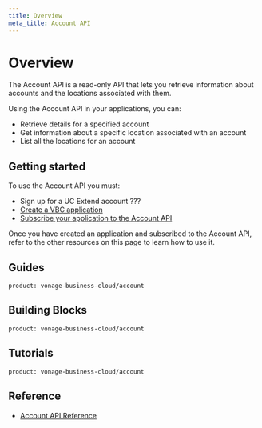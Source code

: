 ```yaml
---
title: Overview
meta_title: Account API
---
```

# Overview

The Account API is a read-only API that lets you retrieve information about accounts and the locations associated with them.

Using the Account API in your applications, you can:

* Retrieve details for a specified account
* Get information about a specific location associated with an account
* List all the locations for an account

## Getting started

To use the Account API you must:

* Sign up for a UC Extend account ???
* [Create a VBC application](/guides/create-application)
* [Subscribe your application to the Account API](/guides/subscribe)

Once you have created an application and subscribed to the Account API, refer to the other resources on this page to learn how to use it.

## Guides

```concept_list
product: vonage-business-cloud/account
```


## Building Blocks

```building_block_list
product: vonage-business-cloud/account
```

## Tutorials

```tutorials
product: vonage-business-cloud/account
```

## Reference

* [Account API Reference](/api/vonage-business-cloud/account)